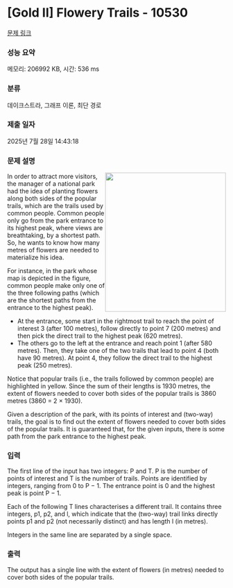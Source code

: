 # [Gold II] Flowery Trails - 10530 

[문제 링크](https://www.acmicpc.net/problem/10530) 

### 성능 요약

메모리: 206992 KB, 시간: 536 ms

### 분류

데이크스트라, 그래프 이론, 최단 경로

### 제출 일자

2025년 7월 28일 14:43:18

### 문제 설명

<p><img alt="" src="https://www.acmicpc.net/upload/images2/flower.png" style="float:right; height:321px; width:278px">In order to attract more visitors, the manager of a national park had the idea of planting flowers along both sides of the popular trails, which are the trails used by common people. Common people only go from the park entrance to its highest peak, where views are breathtaking, by a shortest path. So, he wants to know how many metres of flowers are needed to materialize his idea.</p>

<p>For instance, in the park whose map is depicted in the figure, common people make only one of the three following paths (which are the shortest paths from the entrance to the highest peak).</p>

<ul>
	<li>At the entrance, some start in the rightmost trail to reach the point of interest 3 (after 100 metres), follow directly to point 7 (200 metres) and then pick the direct trail to the highest peak (620 metres).</li>
	<li>The others go to the left at the entrance and reach point 1 (after 580 metres). Then, they take one of the two trails that lead to point 4 (both have 90 metres). At point 4, they follow the direct trail to the highest peak (250 metres).</li>
</ul>

<p>Notice that popular trails (i.e., the trails followed by common people) are highlighted in yellow. Since the sum of their lengths is 1930 metres, the extent of flowers needed to cover both sides of the popular trails is 3860 metres (3860 = 2 × 1930).</p>

<p>Given a description of the park, with its points of interest and (two-way) trails, the goal is to find out the extent of flowers needed to cover both sides of the popular trails. It is guaranteed that, for the given inputs, there is some path from the park entrance to the highest peak.</p>

### 입력 

 <p>The first line of the input has two integers: P and T. P is the number of points of interest and T is the number of trails. Points are identified by integers, ranging from 0 to P − 1. The entrance point is 0 and the highest peak is point P − 1.</p>

<p>Each of the following T lines characterises a different trail. It contains three integers, p1, p2, and l, which indicate that the (two-way) trail links directly points p1 and p2 (not necessarily distinct) and has length l (in metres).</p>

<p>Integers in the same line are separated by a single space.</p>

### 출력 

 <p>The output has a single line with the extent of flowers (in metres) needed to cover both sides of the popular trails.</p>

